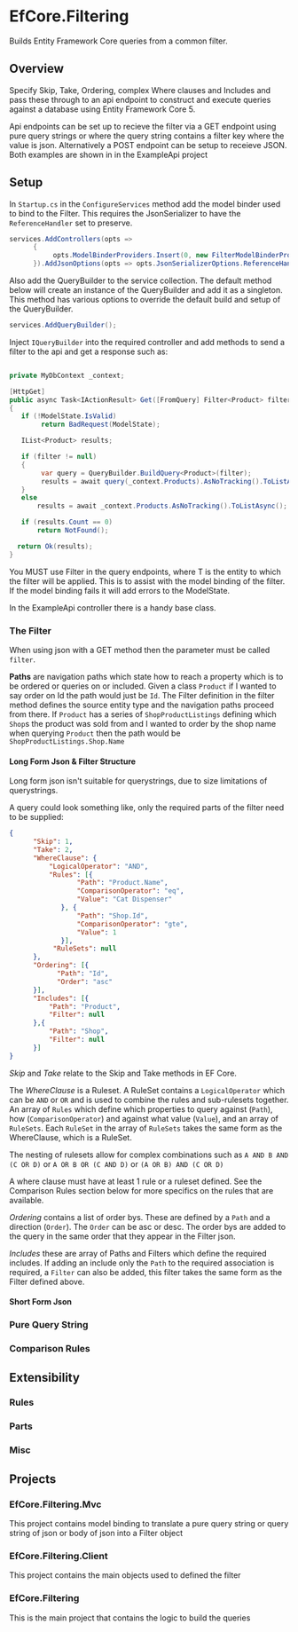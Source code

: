 # EfCore.Filtering
Builds Entity Framework Core queries from a common filter.

## Overview

Specify Skip, Take, Ordering, complex Where clauses and Includes and pass these through to an api endpoint to construct and execute queries against a database using Entity Framework Core 5.

Api endpoints can be set up to recieve the filter via a GET endpoint using pure query strings or where the query string contains a filter key where the value is json. Alternatively a POST endpoint can be setup to receieve JSON. Both examples are shown in in the ExampleApi project

## Setup

In `Startup.cs` in the `ConfigureServices` method add the model binder used to bind to the Filter. This requires the JsonSerializer to have the `ReferenceHandler` set to preserve.

```c#
services.AddControllers(opts =>
      {
           opts.ModelBinderProviders.Insert(0, new FilterModelBinderProvider());
      }).AddJsonOptions(opts => opts.JsonSerializerOptions.ReferenceHandler = ReferenceHandler.Preserve);
 ```
 
 Also add the QueryBuilder to the service collection. The default method below will create an instance of the QueryBuilder and add it as a singleton. This method has various options to override the default build and setup of the QueryBuilder.
 
 ```c#
services.AddQueryBuilder();
 ```
 
 Inject `IQueryBuilder` into the required controller and add methods to send a filter to the api and get a response such as:
 
 ```c#

private MyDbContext _context;
 
[HttpGet]
public async Task<IActionResult> Get([FromQuery] Filter<Product> filter)
{
    if (!ModelState.IsValid)
         return BadRequest(ModelState);

    IList<Product> results;

    if (filter != null)
    {
         var query = QueryBuilder.BuildQuery<Product>(filter);
         results = await query(_context.Products).AsNoTracking().ToListAsync();
    }
    else
        results = await _context.Products.AsNoTracking().ToListAsync();

    if (results.Count == 0)
        return NotFound();

   return Ok(results);
}

 ```
 
You MUST use Filter<T> in the query endpoints, where T is the entity to which the filter will be applied. This is to assist with the model binding of the filter.
If the model binding fails it will add errors to the ModelState.
 
In the ExampleApi controller there is a handy base class. 
 
### The Filter
      
When using json with a GET method then the parameter must be called `filter`.

**Paths** are navigation paths which state how to reach a property which is to be ordered or queries on or included. Given a class `Product` if I wanted to say order on Id the path would just be `Id`. The Filter<T> definition in the filter method defines the source entity type and the navigation paths proceed from there. If `Product` has a series of `ShopProductListings` defining which `Shop`s the product was sold from and I wanted to order by the shop name when querying `Product` then the path would be `ShopProductListings.Shop.Name`  
 
#### Long Form Json & Filter Structure

Long form json isn't suitable for querystrings, due to size limitations of querystrings. 

A query could look something like, only the required parts of the filter need to be supplied:
      
```json
{
      "Skip": 1,
      "Take": 2,
      "WhereClause": {
          "LogicalOperator": "AND",
          "Rules": [{
                 "Path": "Product.Name",
                 "ComparisonOperator": "eq",
                 "Value": "Cat Dispenser"
             }, {
                 "Path": "Shop.Id",
                 "ComparisonOperator": "gte",
                 "Value": 1
             }],
           "RuleSets": null
      },
      "Ordering": [{
            "Path": "Id",
            "Order": "asc"
      }],
      "Includes": [{
          "Path": "Product",
          "Filter": null
      },{
          "Path": "Shop",
          "Filter": null
      }]
}      
```

*Skip* and *Take* relate to the Skip and Take methods in EF Core.

The *WhereClause* is a Ruleset. A RuleSet contains a `LogicalOperator` which can be `AND` or `OR` and is used to combine the rules and sub-rulesets together. An array of `Rules` which define which properties to query against (`Path`), how (`ComparisonOperator`) and against what value (`Value`), and an array of `RuleSets`. Each `RuleSet` in the array of `RuleSets` takes the same form as the WhereClause, which is a RuleSet. 
      
The nesting of rulesets allow for complex combinations such as `A AND B AND (C OR D)` or `A OR B OR (C AND D)` or `(A OR B) AND (C OR D)`

A where clause must have at least 1 rule or a ruleset defined. See the Comparison Rules section below for more specifics on the rules that are available.
      
*Ordering* contains a list of order bys. These are defined by a `Path` and a direction (`Order`). The `Order` can be asc or desc. The order bys are added to the query in the same order that they appear in the Filter json.
      
*Includes* these are array of Paths and Filters which define the required includes. If adding an include only the `Path` to the required association is required, a `Filter` can also be added, this filter takes the same form as the Filter defined above.
      
#### Short Form Json

### Pure Query String
   
### Comparison Rules

      
## Extensibility

### Rules

### Parts

### Misc

## Projects

### EfCore.Filtering.Mvc
This project contains model binding to translate a pure query string or query string of json or body of json into a Filter object 

### EfCore.Filtering.Client
This project contains the main objects used to defined the filter

### EfCore.Filtering
This is the main project that contains the logic to build the queries
